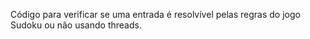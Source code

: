 Código para verificar se uma entrada é resolvível pelas regras do jogo Sudoku ou não usando threads.
